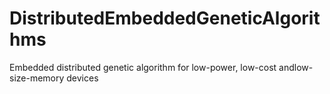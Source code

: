 # DistributedEmbeddedGeneticAlgorithms
Embedded distributed genetic algorithm for low-power, low-cost andlow-size-memory devices
